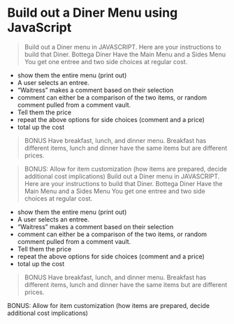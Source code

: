 # Build out a Diner Menu using JavaScript

> Build out a Diner menu in JAVASCRIPT. Here are your instructions to build that Diner.
Bottega Diner
Have the Main Menu and a Sides Menu
You get one entree and two side choices at regular cost.
- show them the entire menu (print out)
- A user selects an entree.
- “Waitress” makes a comment based on their selection
- comment can either be a comparison of the two items, or random comment pulled from a comment vault.
- Tell them the price
- repeat the above options for side choices (comment and a price)
- total up the cost

> BONUS
Have breakfast, lunch, and dinner menu. Breakfast has different items, lunch and dinner have the same items but are different prices.

> BONUS: Allow for item customization (how items are prepared, decide additional cost implications) Build out a Diner menu in JAVASCRIPT. Here are your instructions to build that Diner.
Bottega Diner
Have the Main Menu and a Sides Menu
You get one entree and two side choices at regular cost.
- show them the entire menu (print out)
- A user selects an entree.
- “Waitress” makes a comment based on their selection
- comment can either be a comparison of the two items, or random comment pulled from a comment vault.
- Tell them the price
- repeat the above options for side choices (comment and a price)
- total up the cost

> BONUS
Have breakfast, lunch, and dinner menu. Breakfast has different items, lunch and dinner have the same items but are different prices.

BONUS: Allow for item customization (how items are prepared, decide additional cost implications)